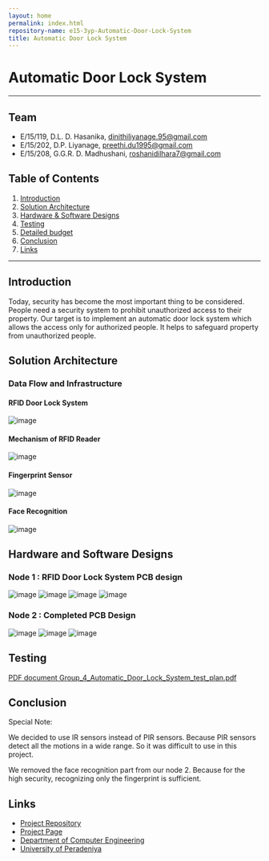 ```yaml
---
layout: home
permalink: index.html
repository-name: e15-3yp-Automatic-Door-Lock-System
title: Automatic Door Lock System
---
```

# Automatic Door Lock System

---
## Team
-  E/15/119, D.L. D. Hasanika, [dinithiliyanage.95@gmail.com](mailto:dinithiliyanage.95@gmail.com)
-  E/15/202, D.P. Liyanage, [preethi.du1995@gmail.com](mailto:preethi.du1995@gmail.com)
-  E/15/208, G.G.R. D. Madhushani, [roshanidilhara7@gmail.com](mailto:roshanidilhara7@gmail.com)

## Table of Contents
1. [Introduction](#introduction)
2. [Solution Architecture](#solution-architecture )
3. [Hardware & Software Designs](#hardware-and-software-designs)
4. [Testing](#testing)
5. [Detailed budget](#detailed-budget)
6. [Conclusion](#conclusion)
7. [Links](#links)

---

## Introduction


Today, security has become the most important thing to be considered. People need a security system to prohibit unauthorized access to their property. Our target is to implement an automatic door lock system which allows the access only for authorized people. It helps to safeguard property from unauthorized people.


## Solution Architecture

### Data Flow and Infrastructure
#### RFID Door Lock System
![image](https://user-images.githubusercontent.com/73756777/119256010-2e5d5580-bbdc-11eb-8da4-2ede3789e3fc.png)
#### Mechanism of RFID Reader
![image](https://user-images.githubusercontent.com/73756777/119256021-3ae1ae00-bbdc-11eb-925a-750572ff2004.png)
#### Fingerprint Sensor
![image](https://user-images.githubusercontent.com/73756777/119256034-47660680-bbdc-11eb-8f4d-addde3c1924d.png)
#### Face Recognition
![image](https://user-images.githubusercontent.com/73756777/119256051-58167c80-bbdc-11eb-9e65-60ac5fcb0d0c.png)


## Hardware and Software Designs
### Node 1 : RFID Door Lock System PCB design
![image](https://user-images.githubusercontent.com/73756777/119256070-6ebcd380-bbdc-11eb-9322-41392a330225.png)
![image](https://user-images.githubusercontent.com/73756777/119256124-b80d2300-bbdc-11eb-8716-11f337f32c19.png)
![image](https://user-images.githubusercontent.com/73756777/119256129-bba0aa00-bbdc-11eb-8a2f-eb9f793d6977.png)
![image](https://user-images.githubusercontent.com/73756777/119256132-be9b9a80-bbdc-11eb-9da1-6b475a0922ce.png)
### Node 2 : Completed PCB Design
![image](https://user-images.githubusercontent.com/73756777/119256150-decb5980-bbdc-11eb-80b8-e4a0b7664243.png)
![image](https://user-images.githubusercontent.com/73756777/119256146-db37d280-bbdc-11eb-9fc9-162bf7f601d2.png)
![image](https://user-images.githubusercontent.com/73756777/119256158-e7239480-bbdc-11eb-8aa0-7522cde0f313.png)




## Testing

[PDF document Group_4_Automatic_Door_Lock_System_test_plan.pdf](Group_4_Automatic_Door_Lock_System_test_plan.pdf)


## Conclusion

Special Note:

We decided to use IR sensors instead of PIR sensors. Because PIR sensors detect all the motions in a wide range. So it was difficult to use in this project.

We removed the face recognition part from our node 2. Because for the high security, recognizing only the fingerprint is sufficient.

## Links  
- <a href = "https://github.com/cepdnaclk/e15-3yp-Automatic-Door-Lock-System" target = "_blank"> Project Repository </a>
- <a href = "https://cepdnaclk.github.io/e15-3yp-Automatic-Door-Lock-System/" target = "_blank">Project Page</a>
- <a href = "http://www.ce.pdn.ac.lk/" target = "_blank">Department of Computer Engineering</a>
- <a href = "https://eng.pdn.ac.lk/" target = "_blank">University of Peradeniya</a>


[//]: # (Please refer this to learn more about Markdown syntax)
[//]: # (https://github.com/adam-p/markdown-here/wiki/Markdown-Cheatsheet)
